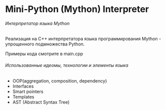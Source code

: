 # Mini-Python (Mython) Interpreter

###### Интерпретатор языка Mython ######

Реализация на С++ интерпретатора языка программирования Mython - упрощенного подмножества Python. 

Примеры кода смотрите в main.cpp

###### Использованные идеомы, технологии и элементы языка ######
* OOP(aggregation, composition, dependency)
* Interfaces
* Smart pointers
* Templates
* AST (Abstract Syntax Tree)
